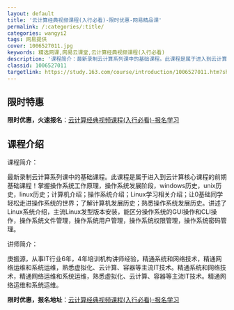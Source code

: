 ```yaml
---
layout: default
title: '云计算经典视频课程(入行必看)-限时优惠-网易精品课'
permalink: /:categories/:title/
categories: wangyi2
tags: 网易提供
cover: 1006527011.jpg
keywords: 精选网课,网易云课堂,云计算经典视频课程(入行必看)
description: '课程简介：最新录制云计算系列课中的基础课程。此课程是属于进入到云计算核心课程的前期基础课程！掌握操作系统工作原理，操作系'
classid: 1006527011
targetlink: https://study.163.com/course/introduction/1006527011.htm?share=1&shareId=1025206652&utm_campaign=share&utm_medium=iphoneShare&utm_source=&utm_u=1025206652
---
```


## 限时特惠

**限时优惠，火速报名**：[云计算经典视频课程(入行必看)-报名学习](https://study.163.com/course/introduction/1006527011.htm?share=1&shareId=1025206652&utm_campaign=share&utm_medium=iphoneShare&utm_source=&utm_u=1025206652)

## 课程介绍

课程简介：

最新录制云计算系列课中的基础课程。此课程是属于进入到云计算核心课程的前期基础课程！掌握操作系统工作原理，操作系统发展阶段，windows历史，unix历史，linux历史；计算机介绍；操作系统介绍；Linux学习相关介绍；让0基础同学轻松走进操作系统的世界；了解计算机发展历史；熟悉操作系统发展历史。讲述了Linux系统介绍，主流Linux发型版本安装，能区分操作系统的GUI操作和CLI操作，操作系统文件管理，操作系统用户管理，操作系统权限管理，操作系统密码管理。

    

讲师简介：

庚振源，从事IT行业6年，4年培训机构讲师经验，精通系统和网络技术，精通网络运维和系统运维，熟悉虚拟化、云计算、容器等主流IT技术。精通系统和网络技术，精通网络运维和系统运维，熟悉虚拟化、云计算、容器等主流IT技术。精通网络运维和系统运维。

**限时优惠，报名地址**：[云计算经典视频课程(入行必看)-报名学习](https://study.163.com/course/introduction/1006527011.htm?share=1&shareId=1025206652&utm_campaign=share&utm_medium=iphoneShare&utm_source=&utm_u=1025206652)

